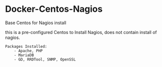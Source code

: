 # Docker-Centos-Nagios
Base Centos for Nagios install

this is a pre-configured Centos to Install Nagios, does not contain install of nagios.

    Packages Installed: 
        - Apache, PHP
        - MariaDB
        - GD, RRDTool, SNMP, OpenSSL
        
    



